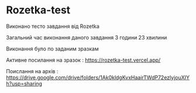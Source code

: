 # Rozetka-test
Виконано тесто завдання від Rozetka

Загальний час виконання даного завдання 3 години 23 хвилини

Виконання було по заданим зразкам

Активне посилання на зразок : https://rozetka-test.vercel.app/

Поислання на архів  : https://drive.google.com/drive/folders/1Ak0kldgKvxHaairTWdP72ezlyjouXIYh?usp=sharing
